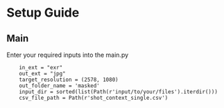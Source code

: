 # Setup Guide

## Main

Enter your required inputs into the main.py

```
    in_ext = "exr"
    out_ext = "jpg"
    target_resolution = (2578, 1080)
    out_folder_name = 'masked'
    input_dir = sorted(list(Path(r'input/to/your/files').iterdir()))
    csv_file_path = Path(r'shot_context_single.csv')
```

